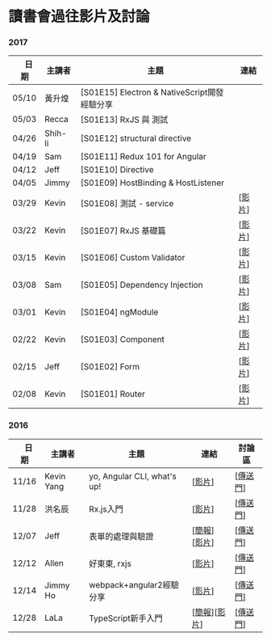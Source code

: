 # 讀書會過往影片及討論
### 2017
|　日期 | 主講者 | 主題 | 連結 |
| ------ | ------ | ------ | ------ |
| 05/10 | 黃升煌 | [S01E15] Electron & NativeScript開發經驗分享  |
| 05/03 | Recca | [S01E13] RxJS 與 測試  |
| 04/26 | Shih-li  | [S01E12] structural directive  |
| 04/19 | Sam  | [S01E11]  Redux 101 for Angular |  |
| 04/12 | Jeff  | [S01E10] Directive |  |
| 04/05 | Jimmy  | [S01E09] HostBinding & HostListener |  |
| 03/29 | Kevin  | [S01E08] 測試 - service |[[影片](https://youtu.be/HoEB_9TYe70)]  |
| 03/22 | Kevin  | [S01E07] RxJS 基礎篇 | [[影片](https://youtu.be/4unKuzt7r-I)] |
| 03/15 | Kevin  | [S01E06] Custom Validator |[[影片](https://youtu.be/OqTCOQQR5ZI)]  |
| 03/08 | Sam  | [S01E05] Dependency Injection | [[影片](https://youtu.be/eisCfNSu8hc)] |
| 03/01 | Kevin  | [S01E04] ngModule | [[影片](https://youtu.be/TnIytuEfhdg)] |
| 02/22 | Kevin  | [S01E03] Component | [[影片](https://youtu.be/TMvOew5h85Q)] |
| 02/15 | Jeff  | [S01E02] Form | [[影片](https://youtu.be/exGDvyJSmVY)] |
| 02/08 | Kevin  | [S01E01] Router | [[影片](https://youtu.be/NXfK5yEwtQ0)] |


### 2016

|　日期 | 主講者 | 主題 | 連結 | 討論區 |
| ------ | ------ | ------ | ------ | ----- |
| 11/16 | Kevin Yang | yo, Angular CLI, what's up! | [[影片](https://youtu.be/zOAm0KbJaAU)] | [[傳送門](https://github.com/onlinereadbook/bookangularjs/issues/1)] |
| 11/28 | 洪名辰  | Rx.js入門 | [[影片](https://youtu.be/dTgVYF5qHyM)] | [[傳送門](https://github.com/onlinereadbook/bookangularjs/issues/2)] |
| 12/07 | Jeff  | 表單的處理與驗證 | [[簡報](http://www.slideshare.net/CrazyWuJeff/angular-2-69955661)] [[影片](https://youtu.be/XQ4aCmtjOBM)] | [[傳送門](https://github.com/onlinereadbook/bookangularjs/issues/4)] |
| 12/12 | Allen  | 好東東, rxjs | [[影片](https://youtu.be/XQ4aCmtjOBM)] | [[傳送門](https://github.com/onlinereadbook/bookangularjs/issues/4)] |
| 12/14 | Jimmy Ho  | webpack+angular2經驗分享 | [[影片](https://youtu.be/Mk0OaoTwa7w)] | [[傳送門](https://github.com/onlinereadbook/bookangularjs/issues/3)] |
| 12/28 | LaLa  | TypeScript新手入門 | [[簡報](https://hackmd.io/s/rkITEOYX)][[影片](https://www.facebook.com/eriyu0722/videos/1554690621212233/)] | [[傳送門](https://github.com/onlinereadbook/bookangularjs/issues/6)] |
